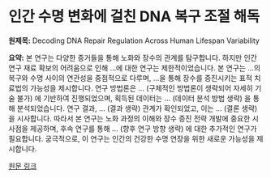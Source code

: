 # 인간 수명 변화에 걸친 DNA 복구 조절 해독

**원제목:** Decoding DNA Repair Regulation Across Human Lifespan Variability

**요약:** 본 연구는 다양한 증거들을 통해 노화와 장수의 관계를 탐구합니다. 하지만 인간 연구 재료 확보의 어려움으로 인해 …에 대한 연구는 제한적이었습니다.  본 연구는 …의 복구와 수명 사이의 연관성을 중점적으로 다루며,  …을 통해 장수를 증진시키는 표적 치료법의 가능성을 제시합니다.  연구 방법론은 … (구체적인 방법론이 생략되어 자세히 기술 불가) 에 기반하여 진행되었으며,  획득된 데이터는 … (데이터 분석 방법 생략) 을 통해 분석되었습니다.  연구 결과, … (결과 생략)  관계가 확인되었고, 이는 … (결론 생략)  을 시사합니다.  따라서 본 연구는 노화 과정의 이해와 장수 증진 전략 개발에 중요한 시사점을 제공하며,  후속 연구를 통해 … (향후 연구 방향 생략) 에 대한 추가적인 연구가 필요합니다.  궁극적으로, 이 연구는 인간의 건강한 수명 연장을 위한 새로운 가능성을 제시합니다.

[원문 링크](https://www.sciencedirect.com/science/article/pii/S1568163725001795)
